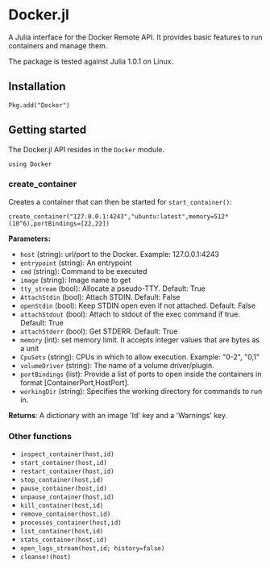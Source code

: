 # Docker.jl

A Julia interface for the Docker Remote API. It provides basic features to run containers and manage them.

The package is tested against Julia 1.0.1 on Linux.

## Installation

```
Pkg.add("Docker")
```

## Getting started

The Docker.jl API resides in the ``Docker`` module.

```
using Docker
```

### create_container

Creates a container that can then be started for ``start_container()``:

```
create_container("127.0.0.1:4243","ubuntu:latest",memory=512*(10^6),portBindings=[22,22])
```

**Parameters:**

* ``host`` (string): url/port to the Docker. Example: 127.0.0.1:4243
* ``entrypoint`` (string): An entrypoint
* ``cmd`` (string): Command to be executed
* ``image`` (string): Image name to get
* ``tty_stream`` (bool): Allocate a pseudo-TTY. Default: True
* ``AttachStdin`` (bool): Attach STDIN. Default: False
* ``openStdin`` (bool): Keep STDIN open even if not attached. Default: False
* ``attachStdout`` (bool): Attach to stdout of the exec command if true. Default: True
* ``attachStderr`` (bool): Get STDERR. Default: True
* ``memory`` (int): set memory limit. It accepts integer values that are bytes as a unit
* ``CpuSets`` (string): CPUs in which to allow execution. Example: "0-2", "0,1"
* ``volumeDriver`` (string): The name of a volume driver/plugin.
* ``portBindings`` (list): Provide a list of ports to open inside the containers in format [ContainerPort,HostPort].
* ``workingDir`` (string): Specifies the working directory for commands to run in.

**Returns**: A dictionary with an image 'Id' key and a 'Warnings' key.

### Other functions

* ``inspect_container(host,id)``
* ``start_container(host,id)``
* ``restart_container(host,id)``
* ``stop_container(host,id)``
* ``pause_container(host,id)``
* ``unpause_container(host,id)``
* ``kill_container(host,id)``
* ``remove_container(host,id)``
* ``processes_container(host,id)``
* ``list_container(host,id)``
* ``stats_container(host,id)``
* ``open_logs_stream(host,id; history=false)``
* ``cleanse!(host)``
